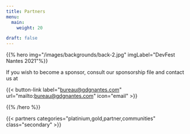 ```yaml
---
title: Partners
menu:
  main:
    weight: 20

draft: false
---
```


{{% hero img="/images/backgrounds/back-2.jpg" imgLabel="DevFest Nantes 2021"%}}

If you wish to become a sponsor, consult our sponsorship file and contact us at

{{< button-link label="bureau@gdgnantes.com"
                url="mailto:bureau@gdgnantes.com"
                icon="email" >}}

{{% /hero %}}

<!-- Parteners list -->

{{< partners categories="platinium,gold,partner,communities" class="secondary" >}}
